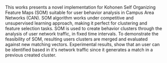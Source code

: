 This works presents a novel implementation for Kohonen Self Organizing Feature Maps (SOM) suitable for user behavior analysis in Campus Area Networks (CAN). SOM algorithm works under competitive and unsupervised learning approach, making it perfect for clustering and feature selection tasks. SOM is used to create behavior clusters through the analysis of user network traffic, in fixed time intervals. To demonstrate the feasibility of SOM, resulting users clusters are merged and evaluated against new matching vectors. Experimental results, show that an user can be identified based in it's network traffic since it generates a match in a previous created cluster.
